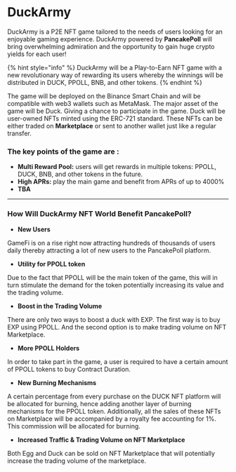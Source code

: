 # DuckArmy

DuckArmy is a P2E NFT game tailored to the needs of users looking for an enjoyable gaming experience. DuckArmy powered by **PancakePoll** will bring overwhelming admiration and the opportunity to gain huge crypto yields for each user!

{% hint style="info" %}
DuckArmy will be a Play-to-Earn NFT game with a new revolutionary way of rewarding its users whereby the winnings will be distributed in DUCK, PPOLL, BNB, and other tokens.
{% endhint %}

The game will be deployed on the Binance Smart Chain and will be compatible with web3 wallets such as MetaMask. The major asset of the game will be Duck. Giving a chance to participate in the game. Duck will be user-owned NFTs minted using the ERC-721 standard. These NFTs can be either traded on **Marketplace** or sent to another wallet just like a regular transfer.

### The key points of the game are :

* **Multi Reward Pool:** users will get rewards in multiple tokens: PPOLL, DUCK, BNB, and other tokens in the future.&#x20;
* **High APRs:** play the main game and benefit from APRs of up to 4000%
* **TBA**

****

### How Will DuckArmy **NF**T World Benefit PancakePoll?

* **New Users**

GameFi is on a rise right now attracting hundreds of thousands of users daily thereby attracting a lot of new users to the PancakePoll platform.

* **Utility for PPOLL token**

Due to the fact that PPOLL will be the main token of the game, this will in turn stimulate the demand for the token potentially increasing its value and the trading volume.

* **Boost in the Trading Volume**

There are only two ways to boost a duck with EXP. The first way is to buy EXP using PPOLL. And the second option is to make trading volume on NFT Marketplace.

* **More PPOLL Holders**

In order to take part in the game, a user is required to have a certain amount of PPOLL tokens to buy Contract Duration.

* **New Burning Mechanisms**

A certain percentage from every purchase on the DUCK NFT platform will be allocated for burning, hence adding another layer of burning mechanisms for the PPOLL token. Additionally, all the sales of these NFTs on Marketplace will be accompanied by a royalty fee accounting for 1%. This commission will be allocated for burning.

* **Increased Traffic & Trading Volume on NFT Marketplace**

Both Egg and Duck can be sold on NFT Marketplace that will potentially increase the trading volume of the marketplace.



